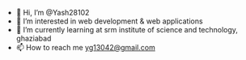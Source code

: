 - 👋 Hi, I’m @Yash28102
- 👀 I’m interested in web development & web applications
- 🌱 I’m currently learning at srm institute of science and technology, ghaziabad
- 📫 How to reach me yg13042@gmail.com

<!---
Yash28102/Yash28102 is a ✨ special ✨ repository because its `README.md` (this file) appears on your GitHub profile.
You can click the Preview link to take a look at your changes.
--->
